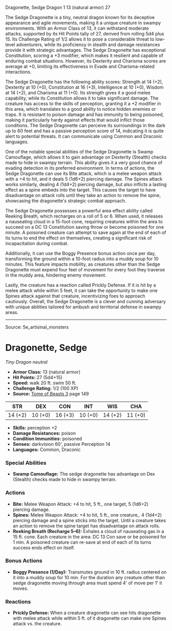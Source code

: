 <MonsterName/>Dragonette, Sedge</MonsterName>
<CreatureType/>Dragon</CreatureType>
<CR/>1</CR>
<AC/>13 (natural armor)</AC>
<HP/>27</HP>
<summary>The Sedge Dragonette is a tiny, neutral dragon known for its deceptive appearance and agile movements, making it a unique creature in swampy environments. With an Armor Class of 13, it can withstand moderate attacks, supported by its Hit Points tally of 27, derived from rolling 5d4 plus 15. Its Challenge Rating of 1/2 allows it to pose a considerable threat to low-level adventurers, while its proficiency in stealth and damage resistances provide it with strategic advantages. The Sedge Dragonette has exceptional Constitution, scoring a +3 modifier, which makes it resilient and capable of enduring combat situations. However, its Dexterity and Charisma scores are average at +0, limiting its effectiveness in Evade and Charisma-related interactions.</summary>

<detail>

The Sedge Dragonette has the following ability scores: Strength at 14 (+2), Dexterity at 10 (+0), Constitution at 16 (+3), Intelligence at 10 (+0), Wisdom at 14 (+2), and Charisma at 11 (+0). Its strength gives it a good melee capability, while its Constitution allows it to take significant damage. The creature has access to the skills of perception, granting it a +2 modifier in this area, which translates to a good ability to notice hidden enemies or traps. It is resistant to poison damage and has immunity to being poisoned, making it particularly hardy against effects that would inflict those conditions. The Sedge Dragonette can perceive its surroundings in the dark up to 60 feet and has a passive perception score of 14, indicating it is quite alert to potential threats. It can communicate using Common and Draconic languages.

One of the notable special abilities of the Sedge Dragonette is Swamp Camouflage, which allows it to gain advantage on Dexterity (Stealth) checks made to hide in swampy terrain. This ability gives it a very good chance of evading detection in its preferred environment. In terms of actions, the Sedge Dragonette can use its Bite attack, which is a melee weapon attack with a +4 to hit, and it deals 5 (1d6+2) piercing damage. The Spines attack works similarly, dealing 4 (1d4+2) piercing damage, but also inflicts a lasting effect as a spine embeds into the target. This causes the target to have disadvantage on attack rolls until they take an action to remove the spine, showcasing the dragonette's strategic combat approach. 

The Sedge Dragonette possesses a powerful area effect ability called Reeking Breath, which recharges on a roll of 5 or 6. When used, it releases a nauseating cloud in a 15-foot cone, requiring creatures within the area to succeed on a DC 13 Constitution saving throw or become poisoned for one minute. A poisoned creature can attempt to save again at the end of each of its turns to end the effect on themselves, creating a significant risk of incapacitation during combat.

Additionally, it can use the Boggy Presence bonus action once per day, transforming the ground within a 10-foot radius into a muddy soup for 10 minutes. This feature impacts mobility, as creatures other than the Sedge Dragonette must expend four feet of movement for every foot they traverse in the muddy area, hindering enemy movement. 

Lastly, the creature has a reaction called Prickly Defense. If it is hit by a melee attack while within 5 feet, it can take the opportunity to make one Spines attack against that creature, incentivizing foes to approach cautiously. Overall, the Sedge Dragonette is a clever and cunning adversary with unique abilities tailored for ambush and territorial defense in swampy areas.</detail>



---

Source: 5e_artisinal_monsters

# Dragonette, Sedge

*Tiny* *Dragon* *neutral*

- **Armor Class:** 13 (natural armor)
- **Hit Points:** 27 (5d4+15)
- **Speed:** walk 20 ft. swim 50 ft.
- **Challenge Rating:** 1/2 (100 XP)
- **Source:** [Tome of Beasts 3](https://koboldpress.com/kpstore/product/tome-of-beasts-3-for-5th-edition/) page 149

| STR | DEX | CON | INT | WIS | CHA |
| --- | --- | --- | --- | --- | --- |
| 14 (+2) | 10 (+0) | 16 (+3) | 10 (+0) | 14 (+2) | 11 (+0) |

- **Skills:** perception +2
- **Damage Resistances:** poison
- **Condition Immunities:** poisoned
- **Senses:** darkvision 60', passive Perception 14
- **Languages:** Common, Draconic

### Special Abilities

- **Swamp Camouflage:** The sedge dragonette has advantage on Dex (Stealth) checks made to hide in swampy terrain.

### Actions

- **Bite:** Melee Weapon Attack: +4 to hit, 5 ft., one target, 5 (1d6+2) piercing damage.
- **Spines:** Melee Weapon Attack: +4 to hit, 5 ft., one creature,. 4 (1d4+2) piercing damage and a spine sticks into the target. Until a creature takes an action to remove the spine target has disadvantage on attack rolls.
- **Reeking Breath (Recharge 5–6):** Exhales a cloud of nauseating gas in a 15 ft. cone. Each creature in the area: DC 13 Con save or be poisoned for 1 min. A poisoned creature can re-save at end of each of its turns success ends effect on itself.

### Bonus Actions

- **Boggy Presence (1/Day):** Transmutes ground in 10 ft. radius centered on it into a muddy soup for 10 min. For the duration any creature other than sedge dragonette moving through area must spend 4' of move per 1' it moves.

### Reactions

- **Prickly Defense:** When a creature dragonette can see hits dragonette with melee attack while within 5 ft. of it dragonette can make one Spines attack vs. the creature.




